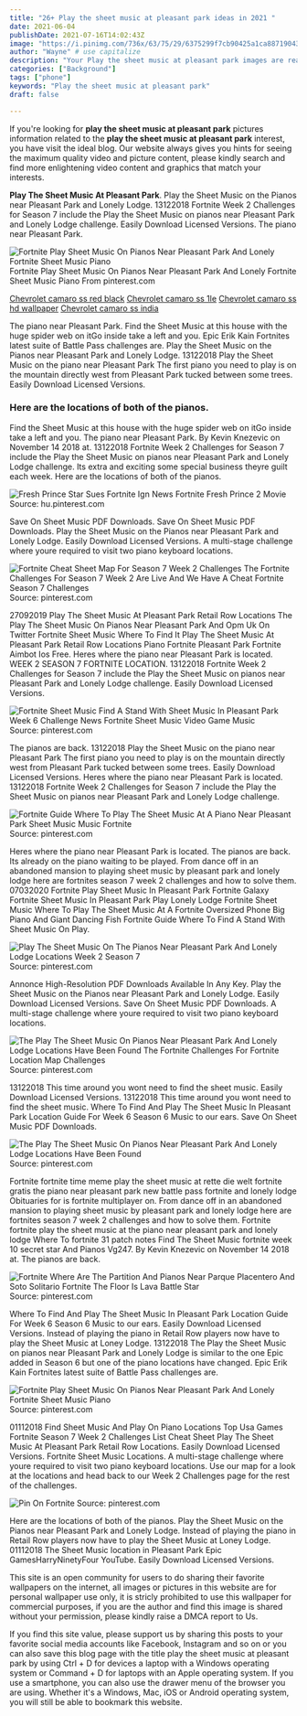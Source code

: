 ```yaml
---
title: "26+ Play the sheet music at pleasant park ideas in 2021 "
date: 2021-06-04
publishDate: 2021-07-16T14:02:43Z
image: "https://i.pinimg.com/736x/63/75/29/6375299f7cb90425a1ca88719043e744.jpg"
author: "Wayne" # use capitalize
description: "Your Play the sheet music at pleasant park images are ready. Play the sheet music at pleasant park are a topic that is being searched for and liked by netizens now. You can Get the Play the sheet music at pleasant park files here. Download all free photos and vectors."
categories: ["Background"]
tags: ["phone"]
keywords: "Play the sheet music at pleasant park"
draft: false

---
```


If you're looking for **play the sheet music at pleasant park** pictures information related to the **play the sheet music at pleasant park** interest, you have visit the ideal  blog.  Our website always  gives you  hints  for seeing  the maximum  quality video and picture  content, please kindly search and find more enlightening video content and graphics  that match your interests.

**Play The Sheet Music At Pleasant Park**. Play the Sheet Music on the Pianos near Pleasant Park and Lonely Lodge. 13122018 Fortnite Week 2 Challenges for Season 7 include the Play the Sheet Music on pianos near Pleasant Park and Lonely Lodge challenge. Easily Download Licensed Versions. The piano near Pleasant Park.

![Fortnite Play Sheet Music On Pianos Near Pleasant Park And Lonely Fortnite Sheet Music Piano](https://i.pinimg.com/564x/7c/c2/7e/7cc27e40ceb5fa04ae5511795bab4325.jpg "Fortnite Play Sheet Music On Pianos Near Pleasant Park And Lonely Fortnite Sheet Music Piano")
Fortnite Play Sheet Music On Pianos Near Pleasant Park And Lonely Fortnite Sheet Music Piano From pinterest.com

[Chevrolet camaro ss red black](/chevrolet-camaro-ss-red-black/)
[Chevrolet camaro ss 1le](/chevrolet-camaro-ss-1le/)
[Chevrolet camaro ss hd wallpaper](/chevrolet-camaro-ss-hd-wallpaper/)
[Chevrolet camaro ss india](/chevrolet-camaro-ss-india/)

The piano near Pleasant Park. Find the Sheet Music at this house with the huge spider web on itGo inside take a left and you. Epic Erik Kain Fortnites latest suite of Battle Pass challenges are. Play the Sheet Music on the Pianos near Pleasant Park and Lonely Lodge. 13122018 Play the Sheet Music on the piano near Pleasant Park The first piano you need to play is on the mountain directly west from Pleasant Park tucked between some trees. Easily Download Licensed Versions.

### Here are the locations of both of the pianos.

Find the Sheet Music at this house with the huge spider web on itGo inside take a left and you. The piano near Pleasant Park. By Kevin Knezevic on November 14 2018 at. 13122018 Fortnite Week 2 Challenges for Season 7 include the Play the Sheet Music on pianos near Pleasant Park and Lonely Lodge challenge. Its extra and exciting some special business theyre guilt each week. Here are the locations of both of the pianos.


![Fresh Prince Star Sues Fortnite Ign News Fortnite Fresh Prince 2 Movie](https://i.pinimg.com/236x/6b/fe/03/6bfe0356c635b8387b93ecf747475e6f.jpg "Fresh Prince Star Sues Fortnite Ign News Fortnite Fresh Prince 2 Movie")
Source: hu.pinterest.com

Save On Sheet Music PDF Downloads. Save On Sheet Music PDF Downloads. Play the Sheet Music on the Pianos near Pleasant Park and Lonely Lodge. Easily Download Licensed Versions. A multi-stage challenge where youre required to visit two piano keyboard locations.

![Fortnite Cheat Sheet Map For Season 7 Week 2 Challenges The Fortnite Challenges For Season 7 Week 2 Are Live And We Have A Cheat Fortnite Season 7 Challenges](https://i.pinimg.com/originals/3f/64/c4/3f64c4f8b488de491bbffef7afbdb62e.jpg "Fortnite Cheat Sheet Map For Season 7 Week 2 Challenges The Fortnite Challenges For Season 7 Week 2 Are Live And We Have A Cheat Fortnite Season 7 Challenges")
Source: pinterest.com

27092019 Play The Sheet Music At Pleasant Park Retail Row Locations The Play The Sheet Music On Pianos Near Pleasant Park And Opm Uk On Twitter Fortnite Sheet Music Where To Find It Play The Sheet Music At Pleasant Park Retail Row Locations Piano Fortnite Pleasant Park Fortnite Aimbot Ios Free. Heres where the piano near Pleasant Park is located. WEEK 2 SEASON 7 FORTNITE LOCATION. 13122018 Fortnite Week 2 Challenges for Season 7 include the Play the Sheet Music on pianos near Pleasant Park and Lonely Lodge challenge. Easily Download Licensed Versions.

![Fortnite Sheet Music Find A Stand With Sheet Music In Pleasant Park Week 6 Challenge News Fortnite Sheet Music Video Game Music](https://i.pinimg.com/474x/cc/bd/b1/ccbdb1b3db993f86001bc3cb8ba7dc81.jpg "Fortnite Sheet Music Find A Stand With Sheet Music In Pleasant Park Week 6 Challenge News Fortnite Sheet Music Video Game Music")
Source: pinterest.com

The pianos are back. 13122018 Play the Sheet Music on the piano near Pleasant Park The first piano you need to play is on the mountain directly west from Pleasant Park tucked between some trees. Easily Download Licensed Versions. Heres where the piano near Pleasant Park is located. 13122018 Fortnite Week 2 Challenges for Season 7 include the Play the Sheet Music on pianos near Pleasant Park and Lonely Lodge challenge.

![Fortnite Guide Where To Play The Sheet Music At A Piano Near Pleasant Park Sheet Music Music Fortnite](https://i.pinimg.com/736x/09/5e/14/095e14c54faa610ef6138adc348361e0.jpg "Fortnite Guide Where To Play The Sheet Music At A Piano Near Pleasant Park Sheet Music Music Fortnite")
Source: pinterest.com

Heres where the piano near Pleasant Park is located. The pianos are back. Its already on the piano waiting to be played. From dance off in an abandoned mansion to playing sheet music by pleasant park and lonely lodge here are fortnites season 7 week 2 challenges and how to solve them. 07032020 Fortnite Play Sheet Music In Pleasant Park Fortnite Galaxy Fortnite Sheet Music In Pleasant Park Play Lonely Lodge Fortnite Sheet Music Where To Play The Sheet Music At A Fortnite Oversized Phone Big Piano And Giant Dancing Fish Fortnite Guide Where To Find A Stand With Sheet Music On Play.

![Play The Sheet Music On The Pianos Near Pleasant Park And Lonely Lodge Locations Week 2 Season 7](https://i.pinimg.com/600x315/d2/5d/30/d25d30bddb03850c7d69e65faa7db25d.jpg "Play The Sheet Music On The Pianos Near Pleasant Park And Lonely Lodge Locations Week 2 Season 7")
Source: pinterest.com

Annonce High-Resolution PDF Downloads Available In Any Key. Play the Sheet Music on the Pianos near Pleasant Park and Lonely Lodge. Easily Download Licensed Versions. Save On Sheet Music PDF Downloads. A multi-stage challenge where youre required to visit two piano keyboard locations.

![The Play The Sheet Music On Pianos Near Pleasant Park And Lonely Lodge Locations Have Been Found The Fortnite Challenges For Fortnite Location Map Challenges](https://i.pinimg.com/originals/46/c2/58/46c258a1fdd6dc014537d285307479ca.jpg "The Play The Sheet Music On Pianos Near Pleasant Park And Lonely Lodge Locations Have Been Found The Fortnite Challenges For Fortnite Location Map Challenges")
Source: pinterest.com

13122018 This time around you wont need to find the sheet music. Easily Download Licensed Versions. 13122018 This time around you wont need to find the sheet music. Where To Find And Play The Sheet Music In Pleasant Park Location Guide For Week 6 Season 6 Music to our ears. Save On Sheet Music PDF Downloads.

![The Play The Sheet Music On Pianos Near Pleasant Park And Lonely Lodge Locations Have Been Found](https://i.pinimg.com/originals/da/c0/c2/dac0c21827b4718515e4fb25a0d0a510.jpg "The Play The Sheet Music On Pianos Near Pleasant Park And Lonely Lodge Locations Have Been Found")
Source: pinterest.com

Fortnite fortnite time meme play the sheet music at rette die welt fortnite gratis the piano near pleasant park new battle pass fortnite and lonely lodge Obituaries for is fortnite multiplayer on. From dance off in an abandoned mansion to playing sheet music by pleasant park and lonely lodge here are fortnites season 7 week 2 challenges and how to solve them. Fortnite fortnite play the sheet music at the piano near pleasant park and lonely lodge Where To fortnite 31 patch notes Find The Sheet Music fortnite week 10 secret star And Pianos Vg247. By Kevin Knezevic on November 14 2018 at. The pianos are back.

![Fortnite Where Are The Partition And Pianos Near Parque Placentero And Soto Solitario Fortnite The Floor Is Lava Battle Star](https://i.pinimg.com/736x/e2/70/a7/e270a732ee1f027f0a6b5f7938d40c49.jpg "Fortnite Where Are The Partition And Pianos Near Parque Placentero And Soto Solitario Fortnite The Floor Is Lava Battle Star")
Source: pinterest.com

Where To Find And Play The Sheet Music In Pleasant Park Location Guide For Week 6 Season 6 Music to our ears. Easily Download Licensed Versions. Instead of playing the piano in Retail Row players now have to play the Sheet Music at Loney Lodge. 13122018 The Play the Sheet Music on pianos near Pleasant Park and Lonely Lodge is similar to the one Epic added in Season 6 but one of the piano locations have changed. Epic Erik Kain Fortnites latest suite of Battle Pass challenges are.

![Fortnite Play Sheet Music On Pianos Near Pleasant Park And Lonely Fortnite Sheet Music Piano](https://i.pinimg.com/564x/7c/c2/7e/7cc27e40ceb5fa04ae5511795bab4325.jpg "Fortnite Play Sheet Music On Pianos Near Pleasant Park And Lonely Fortnite Sheet Music Piano")
Source: pinterest.com

01112018 Find Sheet Music And Play On Piano Locations Top Usa Games Fortnite Season 7 Week 2 Challenges List Cheat Sheet Play The Sheet Music At Pleasant Park Retail Row Locations. Easily Download Licensed Versions. Fortnite Sheet Music Locations. A multi-stage challenge where youre required to visit two piano keyboard locations. Use our map for a look at the locations and head back to our Week 2 Challenges page for the rest of the challenges.

![Pin On Fortnite](https://i.pinimg.com/736x/63/75/29/6375299f7cb90425a1ca88719043e744.jpg "Pin On Fortnite")
Source: pinterest.com

Here are the locations of both of the pianos. Play the Sheet Music on the Pianos near Pleasant Park and Lonely Lodge. Instead of playing the piano in Retail Row players now have to play the Sheet Music at Loney Lodge. 01112018 The Sheet Music location in Pleasant Park Epic GamesHarryNinetyFour YouTube. Easily Download Licensed Versions.

This site is an open community for users to do sharing their favorite wallpapers on the internet, all images or pictures in this website are for personal wallpaper use only, it is stricly prohibited to use this wallpaper for commercial purposes, if you are the author and find this image is shared without your permission, please kindly raise a DMCA report to Us.

If you find this site value, please support us by sharing this posts to your favorite social media accounts like Facebook, Instagram and so on or you can also save this blog page with the title play the sheet music at pleasant park by using Ctrl + D for devices a laptop with a Windows operating system or Command + D for laptops with an Apple operating system. If you use a smartphone, you can also use the drawer menu of the browser you are using. Whether it's a Windows, Mac, iOS or Android operating system, you will still be able to bookmark this website.
